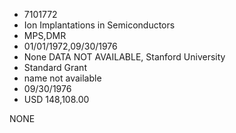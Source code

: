 * 7101772
* Ion Implantations in Semiconductors
* MPS,DMR
* 01/01/1972,09/30/1976
* None   DATA NOT AVAILABLE, Stanford University
* Standard Grant
*   name not available
* 09/30/1976
* USD 148,108.00

NONE